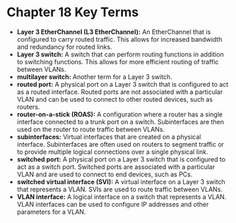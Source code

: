 # Chapter 18 Key Terms

*   **Layer 3 EtherChannel (L3 EtherChannel):** An EtherChannel that is configured to carry routed traffic. This allows for increased bandwidth and redundancy for routed links.
*   **Layer 3 switch:** A switch that can perform routing functions in addition to switching functions. This allows for more efficient routing of traffic between VLANs.
*   **multilayer switch:** Another term for a Layer 3 switch.
*   **routed port:** A physical port on a Layer 3 switch that is configured to act as a routed interface. Routed ports are not associated with a particular VLAN and can be used to connect to other routed devices, such as routers.
*   **router-on-a-stick (ROAS):** A configuration where a router has a single interface connected to a trunk port on a switch. Subinterfaces are then used on the router to route traffic between VLANs.
*   **subinterfaces:** Virtual interfaces that are created on a physical interface. Subinterfaces are often used on routers to segment traffic or to provide multiple logical connections over a single physical link.
*   **switched port:** A physical port on a Layer 3 switch that is configured to act as a switch port. Switched ports are associated with a particular VLAN and are used to connect to end devices, such as PCs.
*   **switched virtual interface (SVI):** A virtual interface on a Layer 3 switch that represents a VLAN. SVIs are used to route traffic between VLANs.
*   **VLAN interface:** A logical interface on a switch that represents a VLAN. VLAN interfaces can be used to configure IP addresses and other parameters for a VLAN.